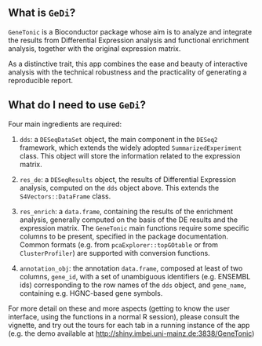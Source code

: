 ## What is `GeDi`?

`GeneTonic` is a Bioconductor package whose aim is to analyze and integrate the results from Differential Expression analysis and functional enrichment analysis, together with the original expression matrix.

As a distinctive trait, this app combines the ease and beauty of interactive analysis with the technical robustness and the practicality of generating a reproducible report.

## What do I need to use `GeDi`?

Four main ingredients are required:

1. `dds`: a `DESeqDataSet` object, the main component in the `DESeq2` framework, which extends the widely adopted `SummarizedExperiment` class. This object will store the information related to the expression matrix.

2. `res_de`: a `DESeqResults` object, the results of Differential Expression analysis, computed on the `dds` object above. This extends the `S4Vectors::DataFrame` class.

3. `res_enrich`: a `data.frame`, containing the results of the enrichment analysis, generally computed on the basis of the DE results and the expression matrix. The `GeneTonic` main functions require some specific columns to be present, specified in the package documentation. Common formats (e.g. from `pcaExplorer::topGOtable` or from `ClusterProfiler`) are supported with conversion functions.

4. `annotation_obj`: the annotation `data.frame`, composed at least of two columns, `gene_id`, with a set of unambiguous identifiers (e.g. ENSEMBL ids) corresponding to the row names of the `dds` object, and `gene_name`, containing e.g. HGNC-based gene symbols. 

For more detail on these and more aspects (getting to know the user interface, using the functions in a normal R session), please consult the vignette, and try out the tours for each tab in a running instance of the app (e.g. the demo available at http://shiny.imbei.uni-mainz.de:3838/GeneTonic)
